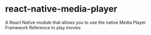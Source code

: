 # react-native-media-player
A React Native module that allows you to use the native Media Player Framework Reference to play movies
